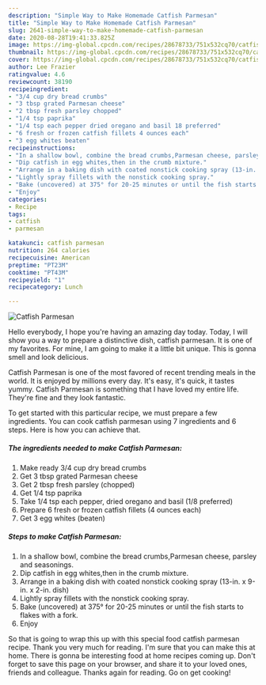 ```yaml
---
description: "Simple Way to Make Homemade Catfish Parmesan"
title: "Simple Way to Make Homemade Catfish Parmesan"
slug: 2641-simple-way-to-make-homemade-catfish-parmesan
date: 2020-08-28T19:41:33.825Z
image: https://img-global.cpcdn.com/recipes/28678733/751x532cq70/catfish-parmesan-recipe-main-photo.jpg
thumbnail: https://img-global.cpcdn.com/recipes/28678733/751x532cq70/catfish-parmesan-recipe-main-photo.jpg
cover: https://img-global.cpcdn.com/recipes/28678733/751x532cq70/catfish-parmesan-recipe-main-photo.jpg
author: Lee Frazier
ratingvalue: 4.6
reviewcount: 38190
recipeingredient:
- "3/4 cup dry bread crumbs"
- "3 tbsp grated Parmesan cheese"
- "2 tbsp fresh parsley chopped"
- "1/4 tsp paprika"
- "1/4 tsp each pepper dried oregano and basil 18 preferred"
- "6 fresh or frozen catfish fillets 4 ounces each"
- "3 egg whites beaten"
recipeinstructions:
- "In a shallow bowl, combine the bread crumbs,Parmesan cheese, parsley and seasonings."
- "Dip catfish in egg whites,then in the crumb mixture."
- "Arrange in a baking dish with coated nonstick cooking spray (13-in. x 9-in. x 2-in. dish)"
- "Lightly spray fillets with the nonstick cooking spray."
- "Bake (uncovered) at 375° for 20-25 minutes or until the fish starts to flakes with a fork."
- "Enjoy"
categories:
- Recipe
tags:
- catfish
- parmesan

katakunci: catfish parmesan 
nutrition: 264 calories
recipecuisine: American
preptime: "PT23M"
cooktime: "PT43M"
recipeyield: "1"
recipecategory: Lunch

---
```



![Catfish Parmesan](https://img-global.cpcdn.com/recipes/28678733/751x532cq70/catfish-parmesan-recipe-main-photo.jpg)

Hello everybody, I hope you're having an amazing day today. Today, I will show you a way to prepare a distinctive dish, catfish parmesan. It is one of my favorites. For mine, I am going to make it a little bit unique. This is gonna smell and look delicious.

Catfish Parmesan is one of the most favored of recent trending meals in the world. It is enjoyed by millions every day. It's easy, it's quick, it tastes yummy. Catfish Parmesan is something that I have loved my entire life. They're fine and they look fantastic.




To get started with this particular recipe, we must prepare a few ingredients. You can cook catfish parmesan using 7 ingredients and 6 steps. Here is how you can achieve that.

<!--inarticleads1-->

##### The ingredients needed to make Catfish Parmesan:

1. Make ready 3/4 cup dry bread crumbs
1. Get 3 tbsp grated Parmesan cheese
1. Get 2 tbsp fresh parsley (chopped)
1. Get 1/4 tsp paprika
1. Take 1/4 tsp each pepper, dried oregano and basil (1/8 preferred)
1. Prepare 6 fresh or frozen catfish fillets (4 ounces each)
1. Get 3 egg whites (beaten)




<!--inarticleads2-->

##### Steps to make Catfish Parmesan:

1. In a shallow bowl, combine the bread crumbs,Parmesan cheese, parsley and seasonings.
1. Dip catfish in egg whites,then in the crumb mixture.
1. Arrange in a baking dish with coated nonstick cooking spray (13-in. x 9-in. x 2-in. dish)
1. Lightly spray fillets with the nonstick cooking spray.
1. Bake (uncovered) at 375° for 20-25 minutes or until the fish starts to flakes with a fork.
1. Enjoy




So that is going to wrap this up with this special food catfish parmesan recipe. Thank you very much for reading. I'm sure that you can make this at home. There is gonna be interesting food at home recipes coming up. Don't forget to save this page on your browser, and share it to your loved ones, friends and colleague. Thanks again for reading. Go on get cooking!
